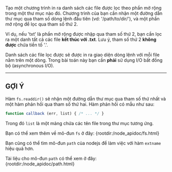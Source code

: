 Tạo một chương trình in ra danh sách các file được lọc theo phần mở rộng trong một thư mục nào đó.
Chương trình của bạn cần nhận một đường dẫn thư mục qua tham số dòng lệnh đầu tiên (vd: '/path/to/dir/'), và một phần mở rộng để lọc qua tham số thứ 2.

Ví dụ, nếu 'txt' là phần mở rộng được nhập qua tham số thứ 2, bạn cần lọc ra một danh tất cả các file **kết thúc với .txt**.
Lưu ý, tham số thứ 2 **không được** chứa tiền tố '.'.

Danh sách các file lọc được sẽ được in ra giao diện dòng lệnh với mỗi file nằm trên một dòng.
Trong bài toán này bạn cần **phải** sử dụng I/O bất đồng bộ (asynchronous I/O).

----------------------------------------------------------------------
## GỢI Ý

Hàm `fs.readdir()` sẽ nhận một đường dẫn thư mục qua tham số thứ nhất và một hàm phản hồi qua tham số thứ hai. Hàm phản hồi có mẫu như sau:

```js
function callback (err, list) { /* ... */ }
```

Trong đó  `list` là một mảng chứa các tên file trong thư mục tương ứng.

Bạn có thể xem thêm về mô-đun `fs` ở đây:
  {rootdir:/node_apidoc/fs.html}

Bạn cũng có thể tìm mô-đun `path` của nodejs để làm việc với hàm `extname` hiệu quả hơn.

Tài liệu cho mô-đun `path` có thể xem ở đây:
  {rootdir:/node_apidoc/path.html}
